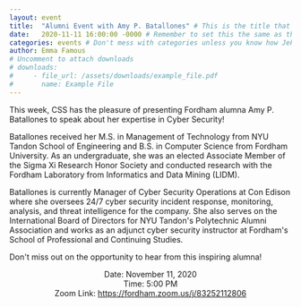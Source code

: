 ```yaml
---
layout: event
title:  "Alumni Event with Amy P. Batallones" # This is the title that is displayed to users
date:   2020-11-11 16:00:00 -0000 # Remember to set this the same as the filename to avoid confusion
categories: events # Don't mess with categories unless you know how Jekyll works
author: Emma Famous
# Uncomment to attach downloads
# downloads:
#     - file_url: /assets/downloads/example_file.pdf
#       name: Example File
---
```

This week, CSS has the pleasure of presenting Fordham alumna Amy P. Batallones to speak about her expertise in Cyber Security!

Batallones received her M.S. in Management of Technology from NYU Tandon School of Engineering and B.S. in Computer Science from Fordham University. As an undergraduate, she was an elected Associate Member of the Sigma Xi Research Honor Society and conducted research with the Fordham Laboratory from Informatics and Data Mining (LIDM).

Batallones is currently Manager of Cyber Security Operations at Con Edison where she oversees 24/7 cyber security incident response, monitoring, analysis, and threat intelligence for the company. She also serves on the International Board of Directors for NYU Tandon's Polytechnic Alumni Association and works as an adjunct cyber security instructor at Fordham's School of Professional and Continuing Studies.
 
Don't miss out on the opportunity to hear from this inspiring alumna!

<p style="text-align: center;">
Date: November 11, 2020 <br>
Time: 5:00 PM <br>
Zoom Link: <a href="https://fordham.zoom.us/j/83252112806">https://fordham.zoom.us/j/83252112806 </a>
</p>

